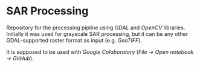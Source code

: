 # SAR Processing

Repository for the processing pipline using _GDAL_ and _OpenCV_ libraries. Initially it was used for grayscale SAR processing, but it can be any other GDAL-supported raster format as input (e.g. _GeoTIFF_).

It is supposed to be used with _Google Colaboratory_ (_File -> Open notebook -> GitHub_).
